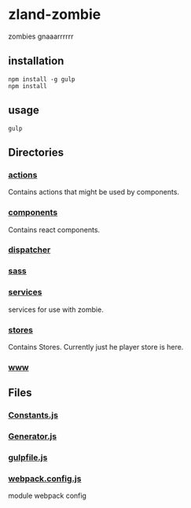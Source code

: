 # zland-zombie

zombies gnaaarrrrrr

## installation

`npm install -g gulp`  
`npm install`

## usage

`gulp`

<!-- start generated readme -->

## Directories  

### [actions](actions)  
Contains actions that might be used by components.

### [components](components)  
Contains react components.

### [dispatcher](dispatcher)  


### [sass](sass)  


### [services](services)  
services for use with zombie.

### [stores](stores)  
Contains Stores. Currently just he player store is here.

### [www](www)  


## Files  

### [Constants.js](Constants.js.md)  


### [Generator.js](Generator.js.md)  


### [gulpfile.js](gulpfile.js.md)  


### [webpack.config.js](webpack.config.js.md)  
module webpack config

<!-- end generated readme -->
